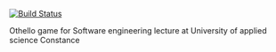 [![Build Status](https://travis-ci.org/marcothuemmler/de.htwg.se.OthelloInScala.svg?branch=master)](https://travis-ci.org/marcothuemmler/de.htwg.se.OthelloInScala)



Othello game for Software engineering lecture at University of applied science Constance
